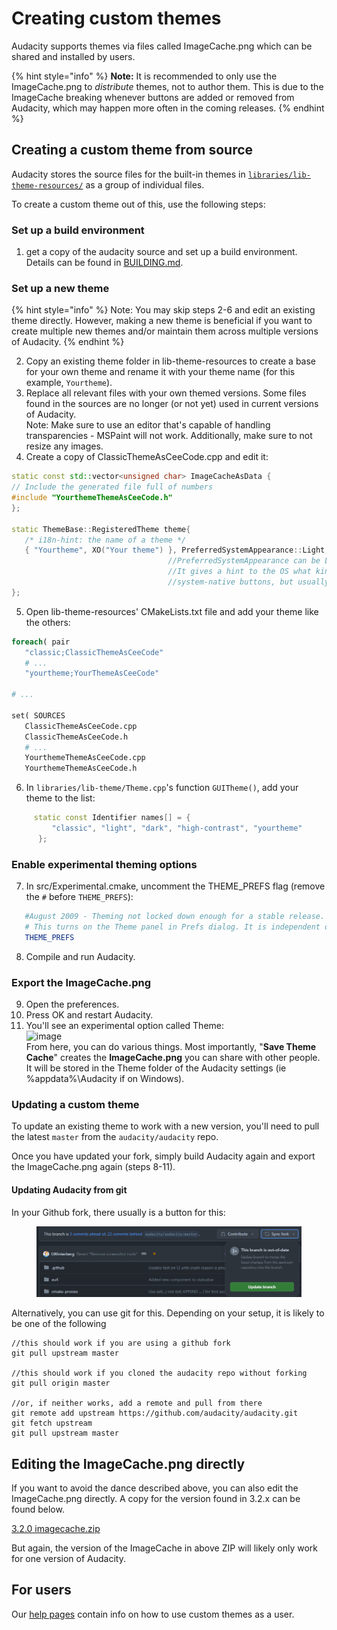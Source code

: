 # Creating custom themes

Audacity supports themes via files called ImageCache.png which can be shared and installed by users.

{% hint style="info" %}
**Note:** It is recommended to only use the ImageCache.png to _distribute_ themes, not to author them. This is due to the ImageCache breaking whenever buttons are added or removed from Audacity, which may happen more often in the coming releases.
{% endhint %}

## Creating a custom theme from source

Audacity stores the source files for the built-in themes in [`libraries/lib-theme-resources/`](https://github.com/audacity/audacity/tree/master/libraries/lib-theme-resources) as a group of individual files.

To create a custom theme out of this, use the following steps:

### Set up a build environment

1. get a copy of the audacity source and set up a build environment. Details can be found in [BUILDING.md](https://github.com/audacity/audacity/blob/master/BUILDING.md).

### Set up a new theme

{% hint style="info" %}
Note: You may skip steps 2-6 and edit an existing theme directly. However, making a new theme is beneficial if you want to create multiple new themes and/or maintain them across multiple versions of Audacity.&#x20;
{% endhint %}

2. Copy an existing theme folder in lib-theme-resources to create a base for your own theme and rename it with your theme name (for this example, `Yourtheme`).
3. Replace all relevant files with your own themed versions. Some files found in the sources are no longer (or not yet) used in current versions of Audacity.\
   Note: Make sure to use an editor that's capable of handling transparencies - MSPaint will not work. Additionally, make sure to not resize any images.
4. Create a copy of ClassicThemeAsCeeCode.cpp and edit it:

```cpp
static const std::vector<unsigned char> ImageCacheAsData {
// Include the generated file full of numbers
#include "YourthemeThemeAsCeeCode.h"
};

static ThemeBase::RegisteredTheme theme{
   /* i18n-hint: the name of a theme */
   { "Yourtheme", XO("Your theme") }, PreferredSystemAppearance::Light, ImageCacheAsData
                                   //PreferredSystemAppearance can be Light, Dark, and HighContrastDark. 
                                   //It gives a hint to the OS what kind of theme you'd prefer for the 
                                   //system-native buttons, but usually is ignored.
};
```

5. Open lib-theme-resources' CMakeLists.txt file and add your theme like the others:

```cmake
foreach( pair
   "classic;ClassicThemeAsCeeCode"
   # ...
   "yourtheme;YourThemeAsCeeCode"

# ...

set( SOURCES
   ClassicThemeAsCeeCode.cpp
   ClassicThemeAsCeeCode.h
   # ...
   YourthemeThemeAsCeeCode.cpp
   YourthemeThemeAsCeeCode.h
```

6. In `libraries/lib-theme/Theme.cpp`'s function `GUITheme()`, add your theme to the list:

```cpp
     static const Identifier names[] = {
         "classic", "light", "dark", "high-contrast", "yourtheme"
      };
```

### Enable experimental theming options

7. In src/Experimental.cmake, uncomment the THEME\_PREFS flag (remove the `#` before `THEME_PREFS`):

```cmake
   #August 2009 - Theming not locked down enough for a stable release.
   # This turns on the Theme panel in Prefs dialog. It is independent of THEMING.
   THEME_PREFS
```

8. Compile and run Audacity.

### Export the ImageCache.png

9. Open the preferences.
10. Press OK and restart Audacity.
11. You'll see an experimental option called Theme:\
    ![image](https://user-images.githubusercontent.com/87814144/204311961-b2faea23-1784-4616-9141-2a04073353ef.png)\
    From here, you can do various things. Most importantly, "**Save Theme Cache**" creates the **ImageCache.png** you can share with other people. It will be stored in the Theme folder of the Audacity settings (ie %appdata%\Audacity if on Windows).

### Updating a custom theme

To update an existing theme to work with a new version, you'll need to pull the latest `master` from the `audacity/audacity` repo.

Once you have updated your fork, simply build Audacity again and export the ImageCache.png again (steps 8-11).

#### Updating Audacity from git

&#x20;In your Github fork, there usually is a button for this:

<figure><img src="../.gitbook/assets/image.png" alt=""><figcaption></figcaption></figure>

Alternatively, you can use git for this. Depending on your setup, it is likely to be one of the following

```
//this should work if you are using a github fork
git pull upstream master 

//this should work if you cloned the audacity repo without forking
git pull origin master 

//or, if neither works, add a remote and pull from there
git remote add upstream https://github.com/audacity/audacity.git
git fetch upstream
git pull upstream master
```

## Editing the ImageCache.png directly

If you want to avoid the dance described above, you can also edit the ImageCache.png directly. A copy for the version found in 3.2.x can be found below.

[3.2.0 imagecache.zip](https://github.com/audacity/audacity/files/10104404/3.2.0.imagecache.zip)

But again, the version of the ImageCache in above ZIP will likely only work for one version of Audacity.

## For users

Our [help pages](https://support.audacityteam.org/basics/customizing-audacity/using-themes) contain info on how to use custom themes as a user.
